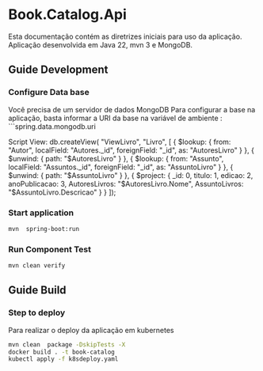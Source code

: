 # Book.Catalog.Api

Esta documentação contém as diretrizes iniciais para uso da aplicação.
Aplicação desenvolvida em Java 22, mvn 3 e MongoDB.

## Guide Development

### Configure Data base
Você precisa de um servidor de dados MongoDB
Para configurar a base na aplicação, basta informar a URI da base na variável de ambiente : ```spring.data.mongodb.uri

Script View:
db.createView( "ViewLivro", "Livro",
[
  {
    $lookup: {
      from: "Autor",
      localField: "Autores._id",
      foreignField: "_id",
      as: "AutoresLivro"
    }
  },
  {
        $unwind: {
            path: "$AutoresLivro"
        }
    },
  {
    $lookup: {
      from: "Assunto",
      localField: "Assuntos._id",
      foreignField: "_id",
      as: "AssuntoLivro"
    }
  },
    {
        $unwind: {
            path: "$AssuntoLivro"
        }
    },
  {
    $project: {
      _id: 0,
      titulo: 1,
      edicao: 2,
      anoPublicacao: 3,
      AutoresLivros: "$AutoresLivro.Nome",
      AssuntoLivros: "$AssuntoLivro.Descricao"
    }
  }
]);

### Start application

```bash
mvn  spring-boot:run  
```
 
### Run Component Test

```bash
mvn clean verify
``` 

## Guide Build

### Step to deploy
Para realizar o deploy da aplicação em kubernetes

```bash
mvn clean  package -DskipTests -X
docker build . -t book-catalog
kubectl apply -f k8sdeploy.yaml
``` 
